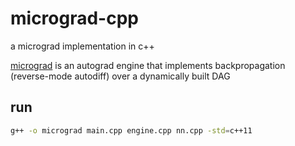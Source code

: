 # micrograd-cpp

a micrograd implementation in c++

[micrograd](https://github.com/karpathy/micrograd) is an autograd engine that implements backpropagation (reverse-mode autodiff) over a dynamically built DAG

## run

```bash
g++ -o micrograd main.cpp engine.cpp nn.cpp -std=c++11
```
